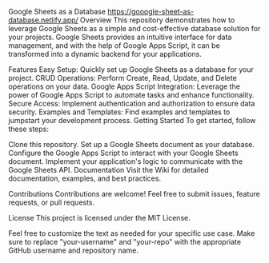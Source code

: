 Google Sheets as a Database
https://gooogle-sheet-as-database.netlify.app/
Overview
This repository demonstrates how to leverage Google Sheets as a simple and cost-effective database solution for your projects. Google Sheets provides an intuitive interface for data management, and with the help of Google Apps Script, it can be transformed into a dynamic backend for your applications.

Features
Easy Setup: Quickly set up Google Sheets as a database for your project.
CRUD Operations: Perform Create, Read, Update, and Delete operations on your data.
Google Apps Script Integration: Leverage the power of Google Apps Script to automate tasks and enhance functionality.
Secure Access: Implement authentication and authorization to ensure data security.
Examples and Templates: Find examples and templates to jumpstart your development process.
Getting Started
To get started, follow these steps:

Clone this repository.
Set up a Google Sheets document as your database.
Configure the Google Apps Script to interact with your Google Sheets document.
Implement your application's logic to communicate with the Google Sheets API.
Documentation
Visit the Wiki for detailed documentation, examples, and best practices.

Contributions
Contributions are welcome! Feel free to submit issues, feature requests, or pull requests.

License
This project is licensed under the MIT License.

Feel free to customize the text as needed for your specific use case. Make sure to replace "your-username" and "your-repo" with the appropriate GitHub username and repository name.
